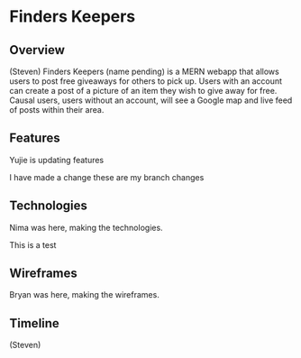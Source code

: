 # Finders Keepers

## Overview

(Steven)
Finders Keepers (name pending) is a MERN webapp that allows users to post free
giveaways for others to pick up. Users with an account can create a post of a picture of an
item they wish to give away for free. Causal users, users without an account, will
see a Google map and live feed of posts within their area.

## Features

  Yujie is updating features
  
  I have made a change
  these are my branch changes
## Technologies

Nima was here, making the technologies.

This is a test

## Wireframes

Bryan was here, making the wireframes.

## Timeline

(Steven)
